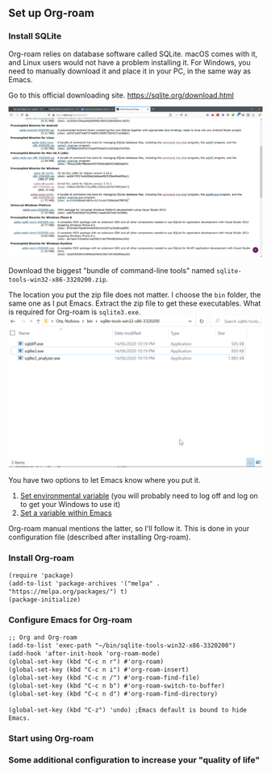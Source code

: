 ## Set up Org-roam

### Install SQLite
Org-roam relies on database software called SQLite. macOS comes with it, and Linux users would not have a problem installing it. For Windows, you need to manually download it and place it in your PC, in the same way as Emacs.

Go to this official downloading site.
https://sqlite.org/download.html

![470bc0411ed1e480faa7b383363f1fc8.png](images\470bc0411ed1e480faa7b383363f1fc8.png)

Download the biggest "bundle of command-line tools" named `sqlite-tools-win32-x86-3320200.zip`. 

The location you put the zip file does not matter. I choose the `bin` folder, the same one as I put Emacs. Extract the zip file to get these executables. What is required for Org-roam is `sqlite3.exe`.
![622b7aae61f0e200ee7f21ba14f553d7.png](images\622b7aae61f0e200ee7f21ba14f553d7.png)


You have two options to let Emacs know where you put it.

1. [Set environmental variable](https://www.opentechguides.com/how-to/article/windows-10/113/windows-10-set-path.html) (you will probably need to log off and log on to get your Windows to use it)
2. [Set a variable within Emacs](https://org-roam.github.io/org-roam/manual/Post_002dInstallation-Tasks)

Org-roam manual mentions the latter, so I'll follow it. This is done in your configuration file (described after installing Org-roam).

### Install Org-roam

```
(require 'package)
(add-to-list 'package-archives '("melpa" . "https://melpa.org/packages/") t)
(package-initialize)
```



### Configure Emacs for Org-roam
```
;; Org and Org-roam
(add-to-list 'exec-path "~/bin/sqlite-tools-win32-x86-3320200")
(add-hook 'after-init-hook 'org-roam-mode)
(global-set-key (kbd "C-c n r") #'org-roam)
(global-set-key (kbd "C-c n i") #'org-roam-insert)
(global-set-key (kbd "C-c n /") #'org-roam-find-file)
(global-set-key (kbd "C-c n b") #'org-roam-switch-to-buffer)
(global-set-key (kbd "C-c n d") #'org-roam-find-directory)

(global-set-key (kbd "C-z") 'undo) ;Emacs default is bound to hide Emacs.

```

### Start using Org-roam

### Some additional configuration to increase your "quality of life"